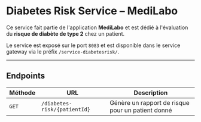 # Diabetes Risk Service – MediLabo

Ce service fait partie de l'application **MediLabo** et est dédié à l'évaluation du **risque de diabète de type 2** chez un patient.

Le service est exposé sur le port `8083` et est disponible dans le service gateway via le préfix `/service-diabetesrisk/`.

---

## Endpoints

| Méthode | URL                          | Description                                       |
|---------|------------------------------|---------------------------------------------------|
| `GET`   | `/diabetes-risk/{patientId}` | Génère un rapport de risque pour un patient donné |
